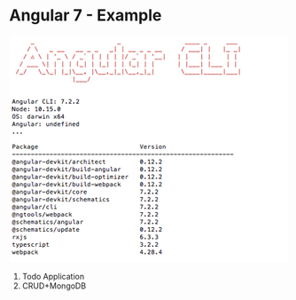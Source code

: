# Angular 7 - Example

![](/book/image/chapter1/readme.png)

01. Todo Application
02. CRUD+MongoDB


